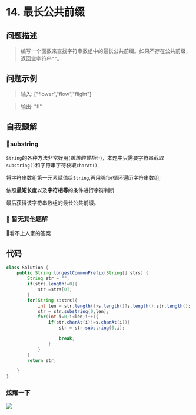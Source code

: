 # 14. 最长公共前缀
问题描述
----
> 编写一个函数来查找字符串数组中的最长公共前缀。如果不存在公共前缀，返回空字符串`""`。

问题示例
----
> 输入: ["flower","flow","flight"]

> 输出: "fl"


自我题解
----
### 🦄substring

`String`的各种方法非常好用(*策策的赞扬*✨)，本题中只需要字符串截取`substring()`和字符串字符获取`charAt()`,

将字符串数组第一元素赋值给`String`,再用强for循环遍历字符串数组;

依照**最短长度**以及**字符相等**的条件进行字符判断

最后获得该字符串数组的最长公共前缀。


### 🧚‍ 暂无其他题解

🤣看不上人家的答案


代码
----
```java
class Solution {
    public String longestCommonPrefix(String[] strs) {
        String str = "";
        if(strs.length!=0){
            str =strs[0];
        }
        for(String s:strs){
            int len = str.length()>s.length()?s.length():str.length();
            str = str.substring(0,len);
            for(int i=0;i<len;i++){
                if(str.charAt(i)!=s.charAt(i)){
                    str = str.substring(0,i);

                    break;
                }
            }
        }
        return str;

    }
}
```

### 炫耀一下

![](https://cdn.jsdelivr.net/gh/occlive/ImageStore//javabase/14.png)

